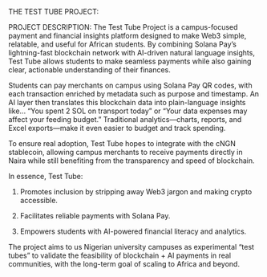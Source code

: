 THE TEST TUBE PROJECT:


PROJECT DESCRIPTION:
The Test Tube Project is a campus-focused payment and financial insights platform designed to make Web3 simple, relatable,
and useful for African students. By combining Solana Pay’s lightning-fast blockchain network with AI-driven natural 
language insights, Test Tube allows students to make seamless payments while also gaining clear, 
actionable understanding of their finances.

Students can pay merchants on campus using Solana Pay QR codes, with each transaction enriched by metadata such as 
purpose and timestamp. An AI layer then translates this blockchain data into plain-language insights like... 
“You spent 2 SOL on transport today” or “Your data expenses may affect your feeding budget.” 
Traditional analytics—charts, reports, and Excel exports—make it even easier to budget and track spending.

To ensure real adoption, Test Tube hopes to integrate with the cNGN stablecoin, allowing campus merchants to 
receive payments directly in Naira while still benefiting from the transparency and speed of blockchain.

In essence, Test Tube:

1. Promotes inclusion by stripping away Web3 jargon and making crypto accessible.

2. Facilitates reliable payments with Solana Pay.

3. Empowers students with AI-powered financial literacy and analytics.

The project aims to us Nigerian university campuses as experimental “test tubes” to validate the feasibility of 
blockchain + AI payments in real communities, with the long-term goal of scaling to Africa and beyond.